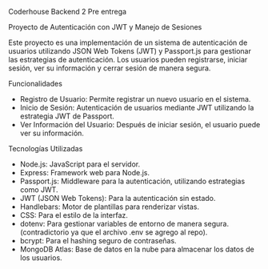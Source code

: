 Coderhouse Backend 2 Pre entrega

Proyecto de Autenticación con JWT y Manejo de Sesiones

Este proyecto es una implementación de un sistema de autenticación de usuarios utilizando JSON Web Tokens (JWT) y Passport.js para gestionar las estrategias de autenticación. Los usuarios pueden registrarse, iniciar sesión, ver su información y cerrar sesión de manera segura.

Funcionalidades

- Registro de Usuario: Permite registrar un nuevo usuario en el sistema.
- Inicio de Sesión: Autenticación de usuarios mediante JWT utilizando la estrategia JWT de Passport.
- Ver Información del Usuario: Después de iniciar sesión, el usuario puede ver su información.

Tecnologías Utilizadas

- Node.js: JavaScript para el servidor.
- Express: Framework web para Node.js.
- Passport.js: Middleware para la autenticación, utilizando estrategias como JWT.
- JWT (JSON Web Tokens): Para la autenticación sin estado.
- Handlebars: Motor de plantillas para renderizar vistas.
- CSS: Para el estilo de la interfaz.
- dotenv: Para gestionar variables de entorno de manera segura.
  (contradictorio ya que el archivo .env se agrego al repo).
- bcrypt: Para el hashing seguro de contraseñas.
- MongoDB Atlas: Base de datos en la nube para almacenar los datos de los usuarios.

